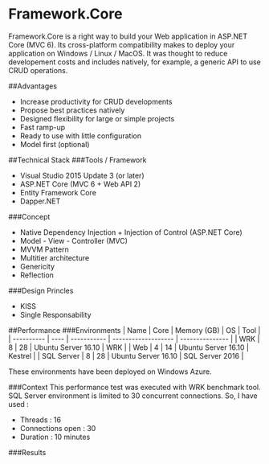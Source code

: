# Framework.Core
Framework.Core is a right way to build your Web application in ASP.NET Core (MVC 6).
Its cross-platform compatibility makes to deploy your application on Windows / Linux / MacOS.
It was thought to reduce developement costs and includes natively, for example, a generic API to use CRUD operations.

##Advantages
- Increase productivity for CRUD developments
- Propose best practices natively
- Designed flexibility for large or simple projects
- Fast ramp-up
- Ready to use with little configuration
- Model first (optional)

##Technical Stack
###Tools / Framework
- Visual Studio 2015 Update 3 (or later)
- ASP.NET Core (MVC 6 + Web API 2)
- Entity Framework Core
- Dapper.NET

###Concept
- Native Dependency Injection + Injection of Control (ASP.NET Core)
- Model - View - Controller (MVC)
- MVVM Pattern
- Multitier architecture
- Genericity
- Reflection

###Design Princles
- KISS
- Single Responsability

##Performance
###Environments
| Name       | Core | Memory (GB) | OS                  | Tool            |
| ---------- | ---- | ----------- | ------------------- | --------------- |
| WRK        |    8 |          28 | Ubuntu Server 16.10 | WRK             |
| Web        |    4 |          14 | Ubuntu Server 16.10 | Kestrel         |
| SQL Server |    8 |          28 | Ubuntu Server 16.10 | SQL Server 2016 |

These environments have been deployed on Windows Azure.

###Context
This performance test was executed with WRK benchmark tool.
SQL Server environment is limited to 30 concurrent connections. So, I have used :
- Threads : 16
- Connections open : 30
- Duration : 10 minutes

###Results
